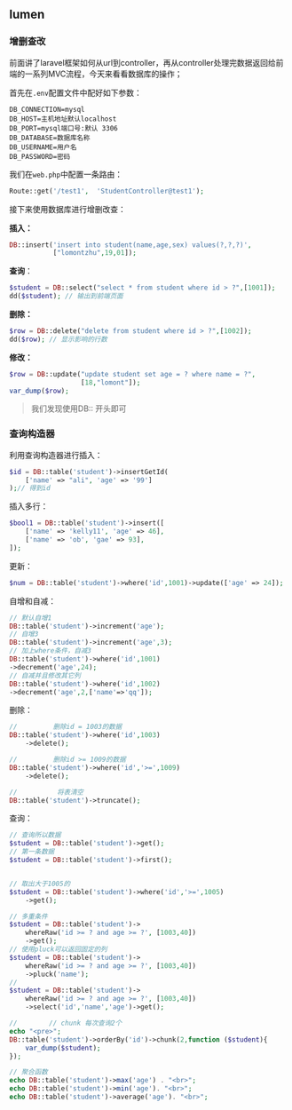 ## lumen

### 增删查改

前面讲了laravel框架如何从url到controller，再从controller处理完数据返回给前端的一系列MVC流程，今天来看看数据库的操作；

首先在`.env`配置文件中配好如下参数：

```env
DB_CONNECTION=mysql
DB_HOST=主机地址默认localhost
DB_PORT=mysql端口号:默认 3306
DB_DATABASE=数据库名称
DB_USERNAME=用户名
DB_PASSWORD=密码
```

我们在`web.php`中配置一条路由：

```php
Route::get('/test1',  'StudentController@test1');
```

接下来使用数据库进行增删改查：

**插入：**

```php
DB::insert('insert into student(name,age,sex) values(?,?,?)',
           ["lomontzhu",19,01]);
```

**查询**：

```php
$student = DB::select("select * from student where id > ?",[1001]);
dd($student); // 输出到前端页面
```

**删除：**

```php
$row = DB::delete("delete from student where id > ?",[1002]);
dd($row); // 显示影响的行数
```

**修改：**

```php
$row = DB::update("update student set age = ? where name = ?",
                  [18,"lomont"]);
var_dump($row);
```

> 我们发现使用DB:: 开头即可

### 查询构造器

利用查询构造器进行插入：

```php
$id = DB::table('student')->insertGetId(
    ['name' => "ali", 'age' => '99']
);// 得到id
```

插入多行：

```php
$bool1 = DB::table('student')->insert([
    ['name' => 'kelly11', 'age' => 46],
    ['name' => 'ob', 'gae' => 93],
]);
```

更新：

```php
$num = DB::table('student')->where('id',1001)->update(['age' => 24]);
```

自增和自减：

```php
// 默认自增1
DB::table('student')->increment('age');
// 自增3
DB::table('student')->increment('age',3);
// 加上where条件，自减3
DB::table('student')->where('id',1001)
->decrement('age',24);
// 自减并且修改其它列
DB::table('student')->where('id',1002)
->decrement('age',2,['name'=>'qq']);
```

删除：

```php
//         删除id = 1003的数据
DB::table('student')->where('id',1003)
    ->delete();

//         删除id >= 1009的数据
DB::table('student')->where('id','>=',1009)
    ->delete();

//          将表清空
DB::table('student')->truncate();
```

查询：

```php
// 查询所以数据
$student = DB::table('student')->get();
// 第一条数据
$student = DB::table('student')->first();


// 取出大于1005的
$student = DB::table('student')->where('id','>=',1005)
    ->get();

// 多重条件
$student = DB::table('student')->
    whereRaw('id >= ? and age >= ?', [1003,40])
    ->get();
// 使用pluck可以返回固定的列
$student = DB::table('student')->
    whereRaw('id >= ? and age >= ?', [1003,40])
    ->pluck('name');
//
$student = DB::table('student')->
    whereRaw('id >= ? and age >= ?', [1003,40])
    ->select('id','name','age')->get();

//        // chunk 每次查询2个
echo "<pre>";
DB::table('student')->orderBy('id')->chunk(2,function ($student){
    var_dump($student);
});

// 聚合函数
echo DB::table('student')->max('age') . "<br>";
echo DB::table('student')->min('age'). "<br>";
echo DB::table('student')->average('age'). "<br>";
```

